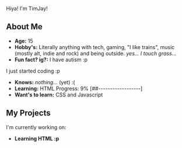 Hiya! I'm TimJay!
## About Me

- **Age:** 15
- **Hobby's:** Literally anything with tech, gaming, "I like trains", music (mostly alt, indie and rock) and being outside. *yes... I touch grass...*
- **Fun fact? ig?:** I have autism :p

I just started coding :p
- **Knows:** *nothing...* (yet) :(
- **Learning:** HTML
Progress: 9% [##------------------]
- **Want's to learn:** CSS and Javascript

## My Projects

I'm currently working on:

- **Learning HTML :p**
